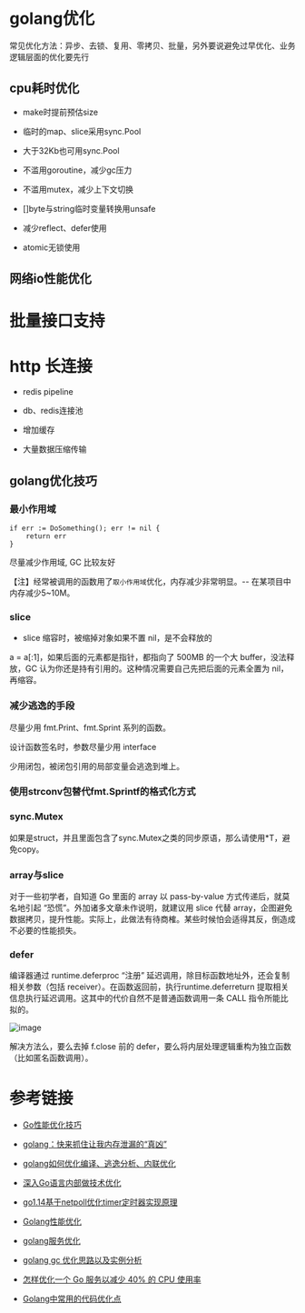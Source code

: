 # golang优化

常见优化方法：异步、去锁、复用、零拷贝、批量，另外要说避免过早优化、业务逻辑层面的优化要先行

## cpu耗时优化

* make时提前预估size

* 临时的map、slice采用sync.Pool

* 大于32Kb也可用sync.Pool

* 不滥用goroutine，减少gc压力

* 不滥用mutex，减少上下文切换

* []byte与string临时变量转换用unsafe

* 减少reflect、defer使用

* atomic无锁使用

## 网络io性能优化

# 批量接口支持

# http 长连接

* redis pipeline

* db、redis连接池

* 增加缓存

* 大量数据压缩传输

## golang优化技巧

### 最小作用域

```
if err := DoSomething(); err != nil {
    return err
}
```
尽量减少作用域, GC 比较友好

【注】经常被调用的函数用了`取小作用域`优化，内存减少非常明显。-- 在某项目中内存减少5~10M。

### slice

* slice 缩容时，被缩掉对象如果不置 nil，是不会释放的

a = a[:1]，如果后面的元素都是指针，都指向了 500MB 的一个大 buffer，没法释放，GC 认为你还是持有引用的。这种情况需要自己先把后面的元素全置为 nil，再缩容。

### 减少逃逸的手段

尽量少用 fmt.Print、fmt.Sprint 系列的函数。

设计函数签名时，参数尽量少用 interface

少用闭包，被闭包引用的局部变量会逃逸到堆上。

### 使用strconv包替代fmt.Sprintf的格式化方式

### sync.Mutex

如果是struct，并且里面包含了sync.Mutex之类的同步原语，那么请使用*T，避免copy。

### array与slice

对于一些初学者，自知道 Go 里面的 array 以 pass-by-value 方式传递后，就莫名地引起 “恐慌”。外加诸多文章未作说明，就建议用 slice 代替 array，企图避免数据拷贝，提升性能。实际上，此做法有待商榷。某些时候怕会适得其反，倒造成不必要的性能损失。

### defer

编译器通过 runtime.deferproc “注册” 延迟调用，除目标函数地址外，还会复制相关参数（包括 receiver）。在函数返回前，执行runtime.deferreturn 提取相关信息执行延迟调用。这其中的代价自然不是普通函数调用一条 CALL 指令所能比拟的。

![image](https://user-images.githubusercontent.com/17688273/201530043-eec035c6-9af1-4b0a-b832-af78c2d2aa97.png)

解决方法么，要么去掉 f.close 前的 defer，要么将内层处理逻辑重构为独立函数（比如匿名函数调用）。

# 参考链接

- [Go性能优化技巧](https://blog.csdn.net/zhonglinzhang/article/details/71107168?share_token=7c9f28b2-f504-4bf2-a52b-6f034b02a4f9)

- [golang：快来抓住让我内存泄漏的“真凶”](https://mp.weixin.qq.com/s/FyHEiaa-UfyLStMKl2VFGA)

- [golang如何优化编译、逃逸分析、内联优化](https://mp.weixin.qq.com/s/tddRxcbzC1mB08C62br38Q)

- [深入Go语言内部做技术优化](https://mp.weixin.qq.com/s/HuGudn8ViKXAz0mIawquyQ)

- [go1.14基于netpoll优化timer定时器实现原理](https://xiaorui.cc/archives/6483?share_token=70d6bd36-1f68-4c66-b042-525fced1e0c5)

- [Golang性能优化](https://blog.csdn.net/yonggeit/article/details/122393354?share_token=f71127c8-846f-4a7a-a7be-58ca7047684f)

- [golang服务优化](https://blog.csdn.net/qq_27290011/article/details/121041355?share_token=024b50a3-9d1d-42a3-948f-edbe03dd976c)

- [golang gc 优化思路以及实例分析](https://www.cnblogs.com/gao88/p/9850235.html?share_token=ea789f77-71be-47a2-bedf-f4dbb9dddc15)

- [怎样优化一个 Go 服务以减少 40% 的 CPU 使用率](https://www.toutiao.com/article/6837035024143876611/?app=news_article&timestamp=1668239461&use_new_style=1&req_id=202211121551000101512042280D56B2F8&group_id=6837035024143876611&wxshare_count=1&tt_from=weixin&utm_source=weixin&utm_medium=toutiao_android&utm_campaign=client_share&share_token=2ed44c70-c62c-4101-8f3c-023132bdf6f4&source=m_redirect&wid=1668356410287)

- [Golang中常用的代码优化点](https://mp.weixin.qq.com/s/QONfbKioFf6VqJE2OwP7Kw)
